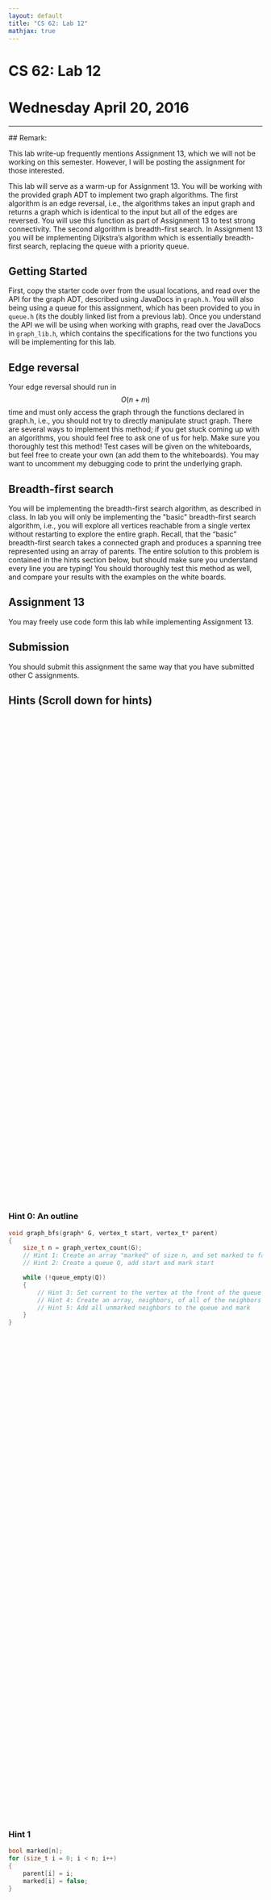 ```yaml
---
layout: default
title: "CS 62: Lab 12"
mathjax: true
---
```


# CS 62: Lab 12

# Wednesday April 20, 2016

---

<div class="warning" markdown="1">
## Remark:

This lab write-up frequently mentions Assignment 13, which we will not be working on this semester. However, I will be posting the assignment for those interested.
</div>

This lab will serve as a warm-up for Assignment 13. You will be working with the provided graph ADT to implement two graph algorithms. The first algorithm is an edge reversal, i.e., the algorithms takes an input graph and returns a graph which is identical to the input but all of the edges are reversed. You will use this function as part of Assignment 13 to test strong connectivity. The second algorithm is breadth-first search. In Assignment 13 you will be implementing Dijkstra’s algorithm which is essentially breadth-first search, replacing the queue with a priority queue.

## Getting Started

First, copy the starter code over from the usual locations, and read over the API for the graph ADT, described using JavaDocs in `graph.h`. You will also being using a queue for this assignment, which has been provided to you in `queue.h` (its the doubly linked list from a previous lab). Once you understand the API we will be using when working with graphs, read over the JavaDocs in `graph_lib.h`, which contains the specifications for the two functions you will be implementing for this lab.

## Edge reversal

Your edge reversal should run in $$O(n + m)$$ time and must only access the graph through the functions declared in graph.h, i.e., you should not try to directly manipulate struct graph. There are several ways to implement this method; if you get stuck coming up with an algorithms, you should feel free to ask one of us for help. Make sure you thoroughly test this method! Test cases will be given on the whiteboards, but feel free to create your own (an add them to the whiteboards). You may want to uncomment my debugging code to print the underlying graph.

## Breadth-first search

You will be implementing the breadth-first search algorithm, as described in class. In lab you will only be implementing the "basic" breadth-first search algorithm, i.e., you will explore all vertices reachable from a single vertex without restarting to explore the entire graph. Recall, that the “basic” breadth-first search takes a connected graph and produces a spanning tree represented using an array of parents. The entire solution to this problem is contained in the hints section below, but should make sure you understand every line you are typing! You should thoroughly test this method as well, and compare your results with the examples on the white boards.

## Assignment 13

You may freely use code form this lab while implementing Assignment 13.

## Submission

You should submit this assignment the same way that you have submitted other C assignments.

## Hints (Scroll down for hints)

<div style="height: 10in;"></div>

### Hint 0: An outline

```c
void graph_bfs(graph* G, vertex_t start, vertex_t* parent)
{
    size_t n = graph_vertex_count(G);
    // Hint 1: Create an array "marked" of size n, and set marked to false for all
    // Hint 2: Create a queue Q, add start and mark start

    while (!queue_empty(Q))
    {
        // Hint 3: Set current to the vertex at the front of the queue and remove
        // Hint 4: Create an array, neighbors, of all of the neighbors of current
        // Hint 5: Add all unmarked neighbors to the queue and mark
    }
}
```

<div style="height: 10in;"></div>

### Hint 1

```c
bool marked[n];
for (size_t i = 0; i < n; i++)
{
    parent[i] = i;
    marked[i] = false;
}
```

<div style="height: 10in;"></div>

### Hint 2

```c
marked[start] = true;
queue* Q = queue_create();
queue_add_last(Q, start);
```

<div style="height: 10in;"></div>

### Hint 3

```c
vertex_t current;
queue_get_first(Q, &current);
queue_remove_first(Q);
```

<div style="height: 10in;"></div>

### Hint 4

```c
size_t current_deg;
graph_degree(G, current, &current_deg);
vertex_t neighbors[n];
graph_neighbors(G, current, neighbors);
```

<div style="height: 10in;"></div>

### Hint 5

```c
for (size_t i = 0; i < current_deg; i++)
{
    if (!marked[neighbors[i]])
    {
        marked[neighbors[i]] = true;
        parent[neighbors[i]] = current;
        queue_add_last(Q, neighbors[i]);
    }
}
```
